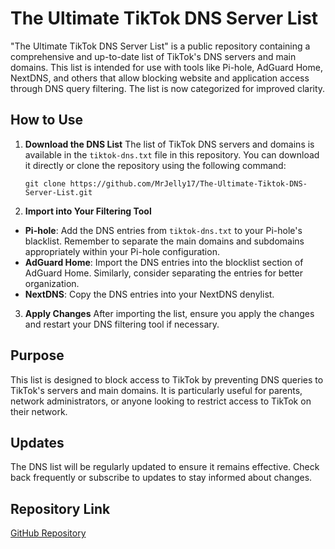 # The Ultimate TikTok DNS Server List

"The Ultimate TikTok DNS Server List" is a public repository containing a comprehensive and up-to-date list of TikTok's DNS servers and main domains. This list is intended for use with tools like Pi-hole, AdGuard Home, NextDNS, and others that allow blocking website and application access through DNS query filtering.  The list is now categorized for improved clarity.

## How to Use

1. **Download the DNS List**
   The list of TikTok DNS servers and domains is available in the `tiktok-dns.txt` file in this repository. You can download it directly or clone the repository using the following command:

   ```
   git clone https://github.com/MrJelly17/The-Ultimate-Tiktok-DNS-Server-List.git
   ```

2. **Import into Your Filtering Tool**
- **Pi-hole**: Add the DNS entries from `tiktok-dns.txt` to your Pi-hole's blacklist.  Remember to separate the main domains and subdomains appropriately within your Pi-hole configuration.
- **AdGuard Home**: Import the DNS entries into the blocklist section of AdGuard Home.  Similarly, consider separating the entries for better organization.
- **NextDNS**: Copy the DNS entries into your NextDNS denylist.

3. **Apply Changes**
After importing the list, ensure you apply the changes and restart your DNS filtering tool if necessary.

## Purpose

This list is designed to block access to TikTok by preventing DNS queries to TikTok's servers and main domains. It is particularly useful for parents, network administrators, or anyone looking to restrict access to TikTok on their network.

## Updates

The DNS list will be regularly updated to ensure it remains effective. Check back frequently or subscribe to updates to stay informed about changes.

## Repository Link

[GitHub Repository](https://github.com/MrJelly17/The-Ultimate-Tiktok-DNS-Server-List.git)
